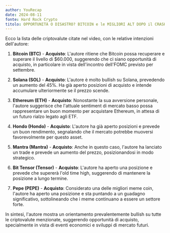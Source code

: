 ```yaml
---
author: YouRecap
date: 2024-08-11
fonte: Hard Rock Crypto
titolo: OPPORTUNITÀ O DISASTRO? BITCOIN e le MIGLIORI ALT DOPO il CRASH!
---
```


Ecco la lista delle criptovalute citate nel video, con le relative intenzioni dell'autore:

1. **Bitcoin (BTC)** - **Acquisto**: L'autore ritiene che Bitcoin possa recuperare e superare il livello di $60.000, suggerendo che ci siano opportunità di acquisto, in particolare in vista dell'incontro dell'FOMC previsto per settembre.

2. **Solana (SOL)** - **Acquisto**: L'autore è molto bullish su Solana, prevedendo un aumento del 45%. Ha già aperto posizioni di acquisto e intende accumulare ulteriormente se il prezzo scende.

3. **Ethereum (ETH)** - **Acquisto**: Nonostante la sua avversione personale, l'autore suggerisce che l'attuale sentiment di mercato basso possa rappresentare un buon momento per acquistare Ethereum, in attesa di un futuro rialzo legato agli ETF.

4. **Hondo (Hondo)** - **Acquisto**: L'autore ha già aperto posizioni e prevede un buon rendimento, segnalando che il mercato potrebbe muoversi favorevolmente per questo asset.

5. **Mantra (Mantra)** - **Acquisto**: Anche in questo caso, l'autore ha lanciato un trade e prevede un aumento del prezzo, posizionandosi in modo strategico.

6. **Bit Tensor (Tensor)** - **Acquisto**: L'autore ha aperto una posizione e prevede che supererà l'old time high, suggerendo di mantenere la posizione a lungo termine.

7. **Pepe (PEPE)** - **Acquisto**: Considerato una delle migliori meme coin, l'autore ha aperto una posizione e sta puntando a un guadagno significativo, sottolineando che i meme continuano a essere un settore forte.

In sintesi, l'autore mostra un orientamento prevalentemente bullish su tutte le criptovalute menzionate, suggerendo opportunità di acquisto, specialmente in vista di eventi economici e sviluppi di mercato futuri.
